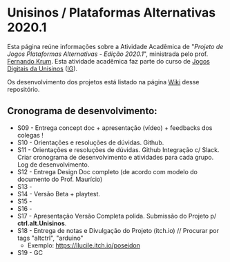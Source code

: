 # Unisinos / Plataformas Alternativas 2020.1

Esta página reúne informações sobre a Atividade Acadêmica de "_Projeto de Jogos Plataformas Alternativas - Edição 2020.1_", ministrada pelo prof. [Fernando Krum](http://www.ferkrum.com). 
Esta atividade acadêmica faz parte do curso de [Jogos Digitais da Unisinos](https://www.unisinos.br/vestibular/curso/jogos-digitais/porto-alegre) ([IG](https://www.instagram.com/jogosdigitaisunisinos/)). 


Os desenvolvimento dos projetos está listado na página [Wiki](https://github.com/ferkrum/plat.alt.2020.1/wiki) desse repositório.


## Cronograma de desenvolvimento:
* S09 - Entrega concept doc + apresentação (vídeo) + feedbacks dos colegas !
* S10 - Orientações e resoluções de dúvidas. Github.
* S11 - Orientações e resoluções de dúvidas. Github Integração c/ Slack. Criar cronograma de desenvolvimento e atividades para cada grupo. Log de desenvolvimento.
* S12 - Entrega Design Doc completo (de acordo com modelo do documento do Prof. Maurício)
* S13 - 
* S14 - Versão Beta + playtest.
* S15 - 
* S16 - 
* S17 - Apresentação Versão Completa polida. Submissão do Projeto p/ **ctrl.alt.Unisinos**.
* S18 - Entrega de notas e Divulgação do Projeto (itch.io) // Procurar por tags "altctrl", "arduino"
  * Exemplo: https://llucile.itch.io/poseidon
* S19 - GC
